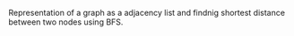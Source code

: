 Representation of a graph as a adjacency list and findnig shortest distance between two nodes using BFS.